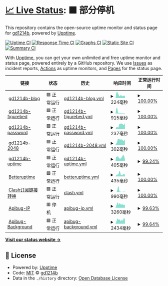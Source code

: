 # [📈 Live Status](https://status.gd1214b.tk): <!--live status--> **🟧 部分停机**

This repository contains the open-source uptime monitor and status page for [gd1214b](https://blog.gd1214b.icu/), powered by [Upptime](https://github.com/upptime/upptime).

[![Uptime CI](https://github.com/gd1214b/gd1214b-uptime/workflows/Uptime%20CI/badge.svg)](https://github.com/gd1214b/gd1214b-uptime/actions?query=workflow%3A%22Uptime+CI%22)
[![Response Time CI](https://github.com/gd1214b/gd1214b-uptime/workflows/Response%20Time%20CI/badge.svg)](https://github.com/gd1214b/gd1214b-uptime/actions?query=workflow%3A%22Response+Time+CI%22)
[![Graphs CI](https://github.com/gd1214b/gd1214b-uptime/workflows/Graphs%20CI/badge.svg)](https://github.com/gd1214b/gd1214b-uptime/actions?query=workflow%3A%22Graphs+CI%22)
[![Static Site CI](https://github.com/gd1214b/gd1214b-uptime/workflows/Static%20Site%20CI/badge.svg)](https://github.com/gd1214b/gd1214b-uptime/actions?query=workflow%3A%22Static+Site+CI%22)
[![Summary CI](https://github.com/gd1214b/gd1214b-uptime/workflows/Summary%20CI/badge.svg)](https://github.com/gd1214b/gd1214b-uptime/actions?query=workflow%3A%22Summary+CI%22)

With [Upptime](https://upptime.js.org), you can get your own unlimited and free uptime monitor and status page, powered entirely by a GitHub repository. We use [Issues](https://github.com/gd1214b/gd1214b-uptime/issues) as incident reports, [Actions](https://github.com/gd1214b/gd1214b-uptime/actions) as uptime monitors, and [Pages](https://status.gd1214b.tk) for the status page.

<!--start: status pages-->
<!-- This summary is generated by Upptime (https://github.com/upptime/upptime) -->
<!-- Do not edit this manually, your changes will be overwritten -->
<!-- prettier-ignore -->
| 链接 | 状态 | 历史 | 响应时间 | 正常运行时间 |
| --- | ------ | ------- | ------------- | ------ |
| <img alt="" src="https://favicons.githubusercontent.com/blog.gd1214b.icu" height="13"> [gd1214b-blog](https://blog.gd1214b.icu) | 🟩 正常运行 | [gd1214b-blog.yml](https://github.com/gd1214b/uptime/commits/HEAD/history/gd1214b-blog.yml) | <details><summary><img alt="响应时间图像" src="./graphs/gd1214b-blog/response-time-week.png" height="20"> 224毫秒</summary><br><a href="https://status.gd1214b.tk/history/gd1214b-blog"><img alt="响应时间 226" src="https://img.shields.io/endpoint?url=https%3A%2F%2Fraw.githubusercontent.com%2Fgd1214b%2Fuptime%2FHEAD%2Fapi%2Fgd1214b-blog%2Fresponse-time.json"></a><br><a href="https://status.gd1214b.tk/history/gd1214b-blog"><img alt="24 小时响应时间 176" src="https://img.shields.io/endpoint?url=https%3A%2F%2Fraw.githubusercontent.com%2Fgd1214b%2Fuptime%2FHEAD%2Fapi%2Fgd1214b-blog%2Fresponse-time-day.json"></a><br><a href="https://status.gd1214b.tk/history/gd1214b-blog"><img alt="7 天正常运行时间 224" src="https://img.shields.io/endpoint?url=https%3A%2F%2Fraw.githubusercontent.com%2Fgd1214b%2Fuptime%2FHEAD%2Fapi%2Fgd1214b-blog%2Fresponse-time-week.json"></a><br><a href="https://status.gd1214b.tk/history/gd1214b-blog"><img alt="30天的正常运行时间 210" src="https://img.shields.io/endpoint?url=https%3A%2F%2Fraw.githubusercontent.com%2Fgd1214b%2Fuptime%2FHEAD%2Fapi%2Fgd1214b-blog%2Fresponse-time-month.json"></a><br><a href="https://status.gd1214b.tk/history/gd1214b-blog"><img alt="1年的正常运行时间 226" src="https://img.shields.io/endpoint?url=https%3A%2F%2Fraw.githubusercontent.com%2Fgd1214b%2Fuptime%2FHEAD%2Fapi%2Fgd1214b-blog%2Fresponse-time-year.json"></a></details> | <details><summary><a href="https://status.gd1214b.tk/history/gd1214b-blog">100.00%</a></summary><a href="https://status.gd1214b.tk/history/gd1214b-blog"><img alt="正常运行时间 99.96%" src="https://img.shields.io/endpoint?url=https%3A%2F%2Fraw.githubusercontent.com%2Fgd1214b%2Fuptime%2FHEAD%2Fapi%2Fgd1214b-blog%2Fuptime.json"></a><br><a href="https://status.gd1214b.tk/history/gd1214b-blog"><img alt="24 小时正常运行时间 100.00%" src="https://img.shields.io/endpoint?url=https%3A%2F%2Fraw.githubusercontent.com%2Fgd1214b%2Fuptime%2FHEAD%2Fapi%2Fgd1214b-blog%2Fuptime-day.json"></a><br><a href="https://status.gd1214b.tk/history/gd1214b-blog"><img alt="7 天正常运行时间 100.00%" src="https://img.shields.io/endpoint?url=https%3A%2F%2Fraw.githubusercontent.com%2Fgd1214b%2Fuptime%2FHEAD%2Fapi%2Fgd1214b-blog%2Fuptime-week.json"></a><br><a href="https://status.gd1214b.tk/history/gd1214b-blog"><img alt="30天的正常运行时间 99.92%" src="https://img.shields.io/endpoint?url=https%3A%2F%2Fraw.githubusercontent.com%2Fgd1214b%2Fuptime%2FHEAD%2Fapi%2Fgd1214b-blog%2Fuptime-month.json"></a><br><a href="https://status.gd1214b.tk/history/gd1214b-blog"><img alt="1年的正常运行时间 99.96%" src="https://img.shields.io/endpoint?url=https%3A%2F%2Fraw.githubusercontent.com%2Fgd1214b%2Fuptime%2FHEAD%2Fapi%2Fgd1214b-blog%2Fuptime-year.json"></a></details>
| <img alt="" src="https://favicons.githubusercontent.com/figurebed.gd1214b.tk" height="13"> [gd1214b-figurebed](https://figurebed.gd1214b.tk) | 🟩 正常运行 | [gd1214b-figurebed.yml](https://github.com/gd1214b/uptime/commits/HEAD/history/gd1214b-figurebed.yml) | <details><summary><img alt="响应时间图像" src="./graphs/gd1214b-figurebed/response-time-week.png" height="20"> 915毫秒</summary><br><a href="https://status.gd1214b.tk/history/gd1214b-figurebed"><img alt="响应时间 554" src="https://img.shields.io/endpoint?url=https%3A%2F%2Fraw.githubusercontent.com%2Fgd1214b%2Fuptime%2FHEAD%2Fapi%2Fgd1214b-figurebed%2Fresponse-time.json"></a><br><a href="https://status.gd1214b.tk/history/gd1214b-figurebed"><img alt="24 小时响应时间 315" src="https://img.shields.io/endpoint?url=https%3A%2F%2Fraw.githubusercontent.com%2Fgd1214b%2Fuptime%2FHEAD%2Fapi%2Fgd1214b-figurebed%2Fresponse-time-day.json"></a><br><a href="https://status.gd1214b.tk/history/gd1214b-figurebed"><img alt="7 天正常运行时间 915" src="https://img.shields.io/endpoint?url=https%3A%2F%2Fraw.githubusercontent.com%2Fgd1214b%2Fuptime%2FHEAD%2Fapi%2Fgd1214b-figurebed%2Fresponse-time-week.json"></a><br><a href="https://status.gd1214b.tk/history/gd1214b-figurebed"><img alt="30天的正常运行时间 467" src="https://img.shields.io/endpoint?url=https%3A%2F%2Fraw.githubusercontent.com%2Fgd1214b%2Fuptime%2FHEAD%2Fapi%2Fgd1214b-figurebed%2Fresponse-time-month.json"></a><br><a href="https://status.gd1214b.tk/history/gd1214b-figurebed"><img alt="1年的正常运行时间 554" src="https://img.shields.io/endpoint?url=https%3A%2F%2Fraw.githubusercontent.com%2Fgd1214b%2Fuptime%2FHEAD%2Fapi%2Fgd1214b-figurebed%2Fresponse-time-year.json"></a></details> | <details><summary><a href="https://status.gd1214b.tk/history/gd1214b-figurebed">100.00%</a></summary><a href="https://status.gd1214b.tk/history/gd1214b-figurebed"><img alt="正常运行时间 100.00%" src="https://img.shields.io/endpoint?url=https%3A%2F%2Fraw.githubusercontent.com%2Fgd1214b%2Fuptime%2FHEAD%2Fapi%2Fgd1214b-figurebed%2Fuptime.json"></a><br><a href="https://status.gd1214b.tk/history/gd1214b-figurebed"><img alt="24 小时正常运行时间 100.00%" src="https://img.shields.io/endpoint?url=https%3A%2F%2Fraw.githubusercontent.com%2Fgd1214b%2Fuptime%2FHEAD%2Fapi%2Fgd1214b-figurebed%2Fuptime-day.json"></a><br><a href="https://status.gd1214b.tk/history/gd1214b-figurebed"><img alt="7 天正常运行时间 100.00%" src="https://img.shields.io/endpoint?url=https%3A%2F%2Fraw.githubusercontent.com%2Fgd1214b%2Fuptime%2FHEAD%2Fapi%2Fgd1214b-figurebed%2Fuptime-week.json"></a><br><a href="https://status.gd1214b.tk/history/gd1214b-figurebed"><img alt="30天的正常运行时间 100.00%" src="https://img.shields.io/endpoint?url=https%3A%2F%2Fraw.githubusercontent.com%2Fgd1214b%2Fuptime%2FHEAD%2Fapi%2Fgd1214b-figurebed%2Fuptime-month.json"></a><br><a href="https://status.gd1214b.tk/history/gd1214b-figurebed"><img alt="1年的正常运行时间 100.00%" src="https://img.shields.io/endpoint?url=https%3A%2F%2Fraw.githubusercontent.com%2Fgd1214b%2Fuptime%2FHEAD%2Fapi%2Fgd1214b-figurebed%2Fuptime-year.json"></a></details>
| <img alt="" src="https://favicons.githubusercontent.com/password.gd1214b.tk" height="13"> [gd1214b-password](https://password.gd1214b.tk) | 🟩 正常运行 | [gd1214b-password.yml](https://github.com/gd1214b/uptime/commits/HEAD/history/gd1214b-password.yml) | <details><summary><img alt="响应时间图像" src="./graphs/gd1214b-password/response-time-week.png" height="20"> 237毫秒</summary><br><a href="https://status.gd1214b.tk/history/gd1214b-password"><img alt="响应时间 373" src="https://img.shields.io/endpoint?url=https%3A%2F%2Fraw.githubusercontent.com%2Fgd1214b%2Fuptime%2FHEAD%2Fapi%2Fgd1214b-password%2Fresponse-time.json"></a><br><a href="https://status.gd1214b.tk/history/gd1214b-password"><img alt="24 小时响应时间 332" src="https://img.shields.io/endpoint?url=https%3A%2F%2Fraw.githubusercontent.com%2Fgd1214b%2Fuptime%2FHEAD%2Fapi%2Fgd1214b-password%2Fresponse-time-day.json"></a><br><a href="https://status.gd1214b.tk/history/gd1214b-password"><img alt="7 天正常运行时间 237" src="https://img.shields.io/endpoint?url=https%3A%2F%2Fraw.githubusercontent.com%2Fgd1214b%2Fuptime%2FHEAD%2Fapi%2Fgd1214b-password%2Fresponse-time-week.json"></a><br><a href="https://status.gd1214b.tk/history/gd1214b-password"><img alt="30天的正常运行时间 253" src="https://img.shields.io/endpoint?url=https%3A%2F%2Fraw.githubusercontent.com%2Fgd1214b%2Fuptime%2FHEAD%2Fapi%2Fgd1214b-password%2Fresponse-time-month.json"></a><br><a href="https://status.gd1214b.tk/history/gd1214b-password"><img alt="1年的正常运行时间 373" src="https://img.shields.io/endpoint?url=https%3A%2F%2Fraw.githubusercontent.com%2Fgd1214b%2Fuptime%2FHEAD%2Fapi%2Fgd1214b-password%2Fresponse-time-year.json"></a></details> | <details><summary><a href="https://status.gd1214b.tk/history/gd1214b-password">100.00%</a></summary><a href="https://status.gd1214b.tk/history/gd1214b-password"><img alt="正常运行时间 100.00%" src="https://img.shields.io/endpoint?url=https%3A%2F%2Fraw.githubusercontent.com%2Fgd1214b%2Fuptime%2FHEAD%2Fapi%2Fgd1214b-password%2Fuptime.json"></a><br><a href="https://status.gd1214b.tk/history/gd1214b-password"><img alt="24 小时正常运行时间 100.00%" src="https://img.shields.io/endpoint?url=https%3A%2F%2Fraw.githubusercontent.com%2Fgd1214b%2Fuptime%2FHEAD%2Fapi%2Fgd1214b-password%2Fuptime-day.json"></a><br><a href="https://status.gd1214b.tk/history/gd1214b-password"><img alt="7 天正常运行时间 100.00%" src="https://img.shields.io/endpoint?url=https%3A%2F%2Fraw.githubusercontent.com%2Fgd1214b%2Fuptime%2FHEAD%2Fapi%2Fgd1214b-password%2Fuptime-week.json"></a><br><a href="https://status.gd1214b.tk/history/gd1214b-password"><img alt="30天的正常运行时间 100.00%" src="https://img.shields.io/endpoint?url=https%3A%2F%2Fraw.githubusercontent.com%2Fgd1214b%2Fuptime%2FHEAD%2Fapi%2Fgd1214b-password%2Fuptime-month.json"></a><br><a href="https://status.gd1214b.tk/history/gd1214b-password"><img alt="1年的正常运行时间 100.00%" src="https://img.shields.io/endpoint?url=https%3A%2F%2Fraw.githubusercontent.com%2Fgd1214b%2Fuptime%2FHEAD%2Fapi%2Fgd1214b-password%2Fuptime-year.json"></a></details>
| <img alt="" src="https://favicons.githubusercontent.com/2048.gd1214b.tk" height="13"> [gd1214b-2048](http://2048.gd1214b.tk) | 🟩 正常运行 | [gd1214b-2048.yml](https://github.com/gd1214b/uptime/commits/HEAD/history/gd1214b-2048.yml) | <details><summary><img alt="响应时间图像" src="./graphs/gd1214b-2048/response-time-week.png" height="20"> 302毫秒</summary><br><a href="https://status.gd1214b.tk/history/gd1214b-2048"><img alt="响应时间 334" src="https://img.shields.io/endpoint?url=https%3A%2F%2Fraw.githubusercontent.com%2Fgd1214b%2Fuptime%2FHEAD%2Fapi%2Fgd1214b-2048%2Fresponse-time.json"></a><br><a href="https://status.gd1214b.tk/history/gd1214b-2048"><img alt="24 小时响应时间 334" src="https://img.shields.io/endpoint?url=https%3A%2F%2Fraw.githubusercontent.com%2Fgd1214b%2Fuptime%2FHEAD%2Fapi%2Fgd1214b-2048%2Fresponse-time-day.json"></a><br><a href="https://status.gd1214b.tk/history/gd1214b-2048"><img alt="7 天正常运行时间 302" src="https://img.shields.io/endpoint?url=https%3A%2F%2Fraw.githubusercontent.com%2Fgd1214b%2Fuptime%2FHEAD%2Fapi%2Fgd1214b-2048%2Fresponse-time-week.json"></a><br><a href="https://status.gd1214b.tk/history/gd1214b-2048"><img alt="30天的正常运行时间 373" src="https://img.shields.io/endpoint?url=https%3A%2F%2Fraw.githubusercontent.com%2Fgd1214b%2Fuptime%2FHEAD%2Fapi%2Fgd1214b-2048%2Fresponse-time-month.json"></a><br><a href="https://status.gd1214b.tk/history/gd1214b-2048"><img alt="1年的正常运行时间 334" src="https://img.shields.io/endpoint?url=https%3A%2F%2Fraw.githubusercontent.com%2Fgd1214b%2Fuptime%2FHEAD%2Fapi%2Fgd1214b-2048%2Fresponse-time-year.json"></a></details> | <details><summary><a href="https://status.gd1214b.tk/history/gd1214b-2048">100.00%</a></summary><a href="https://status.gd1214b.tk/history/gd1214b-2048"><img alt="正常运行时间 99.99%" src="https://img.shields.io/endpoint?url=https%3A%2F%2Fraw.githubusercontent.com%2Fgd1214b%2Fuptime%2FHEAD%2Fapi%2Fgd1214b-2048%2Fuptime.json"></a><br><a href="https://status.gd1214b.tk/history/gd1214b-2048"><img alt="24 小时正常运行时间 100.00%" src="https://img.shields.io/endpoint?url=https%3A%2F%2Fraw.githubusercontent.com%2Fgd1214b%2Fuptime%2FHEAD%2Fapi%2Fgd1214b-2048%2Fuptime-day.json"></a><br><a href="https://status.gd1214b.tk/history/gd1214b-2048"><img alt="7 天正常运行时间 100.00%" src="https://img.shields.io/endpoint?url=https%3A%2F%2Fraw.githubusercontent.com%2Fgd1214b%2Fuptime%2FHEAD%2Fapi%2Fgd1214b-2048%2Fuptime-week.json"></a><br><a href="https://status.gd1214b.tk/history/gd1214b-2048"><img alt="30天的正常运行时间 100.00%" src="https://img.shields.io/endpoint?url=https%3A%2F%2Fraw.githubusercontent.com%2Fgd1214b%2Fuptime%2FHEAD%2Fapi%2Fgd1214b-2048%2Fuptime-month.json"></a><br><a href="https://status.gd1214b.tk/history/gd1214b-2048"><img alt="1年的正常运行时间 99.99%" src="https://img.shields.io/endpoint?url=https%3A%2F%2Fraw.githubusercontent.com%2Fgd1214b%2Fuptime%2FHEAD%2Fapi%2Fgd1214b-2048%2Fuptime-year.json"></a></details>
| <img alt="" src="https://favicons.githubusercontent.com/status.gd1214b.tk" height="13"> [gd1214b-uptime](https://status.gd1214b.tk) | 🟩 正常运行 | [gd1214b-uptime.yml](https://github.com/gd1214b/uptime/commits/HEAD/history/gd1214b-uptime.yml) | <details><summary><img alt="响应时间图像" src="./graphs/gd1214b-uptime/response-time-week.png" height="20"> 405毫秒</summary><br><a href="https://status.gd1214b.tk/history/gd1214b-uptime"><img alt="响应时间 356" src="https://img.shields.io/endpoint?url=https%3A%2F%2Fraw.githubusercontent.com%2Fgd1214b%2Fuptime%2FHEAD%2Fapi%2Fgd1214b-uptime%2Fresponse-time.json"></a><br><a href="https://status.gd1214b.tk/history/gd1214b-uptime"><img alt="24 小时响应时间 571" src="https://img.shields.io/endpoint?url=https%3A%2F%2Fraw.githubusercontent.com%2Fgd1214b%2Fuptime%2FHEAD%2Fapi%2Fgd1214b-uptime%2Fresponse-time-day.json"></a><br><a href="https://status.gd1214b.tk/history/gd1214b-uptime"><img alt="7 天正常运行时间 405" src="https://img.shields.io/endpoint?url=https%3A%2F%2Fraw.githubusercontent.com%2Fgd1214b%2Fuptime%2FHEAD%2Fapi%2Fgd1214b-uptime%2Fresponse-time-week.json"></a><br><a href="https://status.gd1214b.tk/history/gd1214b-uptime"><img alt="30天的正常运行时间 414" src="https://img.shields.io/endpoint?url=https%3A%2F%2Fraw.githubusercontent.com%2Fgd1214b%2Fuptime%2FHEAD%2Fapi%2Fgd1214b-uptime%2Fresponse-time-month.json"></a><br><a href="https://status.gd1214b.tk/history/gd1214b-uptime"><img alt="1年的正常运行时间 356" src="https://img.shields.io/endpoint?url=https%3A%2F%2Fraw.githubusercontent.com%2Fgd1214b%2Fuptime%2FHEAD%2Fapi%2Fgd1214b-uptime%2Fresponse-time-year.json"></a></details> | <details><summary><a href="https://status.gd1214b.tk/history/gd1214b-uptime">99.24%</a></summary><a href="https://status.gd1214b.tk/history/gd1214b-uptime"><img alt="正常运行时间 99.93%" src="https://img.shields.io/endpoint?url=https%3A%2F%2Fraw.githubusercontent.com%2Fgd1214b%2Fuptime%2FHEAD%2Fapi%2Fgd1214b-uptime%2Fuptime.json"></a><br><a href="https://status.gd1214b.tk/history/gd1214b-uptime"><img alt="24 小时正常运行时间 100.00%" src="https://img.shields.io/endpoint?url=https%3A%2F%2Fraw.githubusercontent.com%2Fgd1214b%2Fuptime%2FHEAD%2Fapi%2Fgd1214b-uptime%2Fuptime-day.json"></a><br><a href="https://status.gd1214b.tk/history/gd1214b-uptime"><img alt="7 天正常运行时间 99.24%" src="https://img.shields.io/endpoint?url=https%3A%2F%2Fraw.githubusercontent.com%2Fgd1214b%2Fuptime%2FHEAD%2Fapi%2Fgd1214b-uptime%2Fuptime-week.json"></a><br><a href="https://status.gd1214b.tk/history/gd1214b-uptime"><img alt="30天的正常运行时间 99.83%" src="https://img.shields.io/endpoint?url=https%3A%2F%2Fraw.githubusercontent.com%2Fgd1214b%2Fuptime%2FHEAD%2Fapi%2Fgd1214b-uptime%2Fuptime-month.json"></a><br><a href="https://status.gd1214b.tk/history/gd1214b-uptime"><img alt="1年的正常运行时间 99.93%" src="https://img.shields.io/endpoint?url=https%3A%2F%2Fraw.githubusercontent.com%2Fgd1214b%2Fuptime%2FHEAD%2Fapi%2Fgd1214b-uptime%2Fuptime-year.json"></a></details>
| <img alt="" src="https://favicons.githubusercontent.com/betteruptime.com" height="13"> [Betteruptime](https://betteruptime.com/api/v1/heartbeat/eMQG26cDhNk4YdJN6tQDXiBx) | 🟩 正常运行 | [betteruptime.yml](https://github.com/gd1214b/uptime/commits/HEAD/history/betteruptime.yml) | <details><summary><img alt="响应时间图像" src="./graphs/betteruptime/response-time-week.png" height="20"> 435毫秒</summary><br><a href="https://status.gd1214b.tk/history/betteruptime"><img alt="响应时间 465" src="https://img.shields.io/endpoint?url=https%3A%2F%2Fraw.githubusercontent.com%2Fgd1214b%2Fuptime%2FHEAD%2Fapi%2Fbetteruptime%2Fresponse-time.json"></a><br><a href="https://status.gd1214b.tk/history/betteruptime"><img alt="24 小时响应时间 335" src="https://img.shields.io/endpoint?url=https%3A%2F%2Fraw.githubusercontent.com%2Fgd1214b%2Fuptime%2FHEAD%2Fapi%2Fbetteruptime%2Fresponse-time-day.json"></a><br><a href="https://status.gd1214b.tk/history/betteruptime"><img alt="7 天正常运行时间 435" src="https://img.shields.io/endpoint?url=https%3A%2F%2Fraw.githubusercontent.com%2Fgd1214b%2Fuptime%2FHEAD%2Fapi%2Fbetteruptime%2Fresponse-time-week.json"></a><br><a href="https://status.gd1214b.tk/history/betteruptime"><img alt="30天的正常运行时间 429" src="https://img.shields.io/endpoint?url=https%3A%2F%2Fraw.githubusercontent.com%2Fgd1214b%2Fuptime%2FHEAD%2Fapi%2Fbetteruptime%2Fresponse-time-month.json"></a><br><a href="https://status.gd1214b.tk/history/betteruptime"><img alt="1年的正常运行时间 465" src="https://img.shields.io/endpoint?url=https%3A%2F%2Fraw.githubusercontent.com%2Fgd1214b%2Fuptime%2FHEAD%2Fapi%2Fbetteruptime%2Fresponse-time-year.json"></a></details> | <details><summary><a href="https://status.gd1214b.tk/history/betteruptime">100.00%</a></summary><a href="https://status.gd1214b.tk/history/betteruptime"><img alt="正常运行时间 99.93%" src="https://img.shields.io/endpoint?url=https%3A%2F%2Fraw.githubusercontent.com%2Fgd1214b%2Fuptime%2FHEAD%2Fapi%2Fbetteruptime%2Fuptime.json"></a><br><a href="https://status.gd1214b.tk/history/betteruptime"><img alt="24 小时正常运行时间 100.00%" src="https://img.shields.io/endpoint?url=https%3A%2F%2Fraw.githubusercontent.com%2Fgd1214b%2Fuptime%2FHEAD%2Fapi%2Fbetteruptime%2Fuptime-day.json"></a><br><a href="https://status.gd1214b.tk/history/betteruptime"><img alt="7 天正常运行时间 100.00%" src="https://img.shields.io/endpoint?url=https%3A%2F%2Fraw.githubusercontent.com%2Fgd1214b%2Fuptime%2FHEAD%2Fapi%2Fbetteruptime%2Fuptime-week.json"></a><br><a href="https://status.gd1214b.tk/history/betteruptime"><img alt="30天的正常运行时间 100.00%" src="https://img.shields.io/endpoint?url=https%3A%2F%2Fraw.githubusercontent.com%2Fgd1214b%2Fuptime%2FHEAD%2Fapi%2Fbetteruptime%2Fuptime-month.json"></a><br><a href="https://status.gd1214b.tk/history/betteruptime"><img alt="1年的正常运行时间 99.93%" src="https://img.shields.io/endpoint?url=https%3A%2F%2Fraw.githubusercontent.com%2Fgd1214b%2Fuptime%2FHEAD%2Fapi%2Fbetteruptime%2Fuptime-year.json"></a></details>
| <img alt="" src="https://favicons.githubusercontent.com/subweb.gd1214b.tk" height="13"> [Clash订阅链接转换](https://subweb.gd1214b.tk/) | 🟩 正常运行 | [clash.yml](https://github.com/gd1214b/uptime/commits/HEAD/history/clash.yml) | <details><summary><img alt="响应时间图像" src="./graphs/clash/response-time-week.png" height="20"> 990毫秒</summary><br><a href="https://status.gd1214b.tk/history/clash"><img alt="响应时间 258" src="https://img.shields.io/endpoint?url=https%3A%2F%2Fraw.githubusercontent.com%2Fgd1214b%2Fuptime%2FHEAD%2Fapi%2Fclash%2Fresponse-time.json"></a><br><a href="https://status.gd1214b.tk/history/clash"><img alt="24 小时响应时间 409" src="https://img.shields.io/endpoint?url=https%3A%2F%2Fraw.githubusercontent.com%2Fgd1214b%2Fuptime%2FHEAD%2Fapi%2Fclash%2Fresponse-time-day.json"></a><br><a href="https://status.gd1214b.tk/history/clash"><img alt="7 天正常运行时间 990" src="https://img.shields.io/endpoint?url=https%3A%2F%2Fraw.githubusercontent.com%2Fgd1214b%2Fuptime%2FHEAD%2Fapi%2Fclash%2Fresponse-time-week.json"></a><br><a href="https://status.gd1214b.tk/history/clash"><img alt="30天的正常运行时间 368" src="https://img.shields.io/endpoint?url=https%3A%2F%2Fraw.githubusercontent.com%2Fgd1214b%2Fuptime%2FHEAD%2Fapi%2Fclash%2Fresponse-time-month.json"></a><br><a href="https://status.gd1214b.tk/history/clash"><img alt="1年的正常运行时间 258" src="https://img.shields.io/endpoint?url=https%3A%2F%2Fraw.githubusercontent.com%2Fgd1214b%2Fuptime%2FHEAD%2Fapi%2Fclash%2Fresponse-time-year.json"></a></details> | <details><summary><a href="https://status.gd1214b.tk/history/clash">100.00%</a></summary><a href="https://status.gd1214b.tk/history/clash"><img alt="正常运行时间 100.00%" src="https://img.shields.io/endpoint?url=https%3A%2F%2Fraw.githubusercontent.com%2Fgd1214b%2Fuptime%2FHEAD%2Fapi%2Fclash%2Fuptime.json"></a><br><a href="https://status.gd1214b.tk/history/clash"><img alt="24 小时正常运行时间 100.00%" src="https://img.shields.io/endpoint?url=https%3A%2F%2Fraw.githubusercontent.com%2Fgd1214b%2Fuptime%2FHEAD%2Fapi%2Fclash%2Fuptime-day.json"></a><br><a href="https://status.gd1214b.tk/history/clash"><img alt="7 天正常运行时间 100.00%" src="https://img.shields.io/endpoint?url=https%3A%2F%2Fraw.githubusercontent.com%2Fgd1214b%2Fuptime%2FHEAD%2Fapi%2Fclash%2Fuptime-week.json"></a><br><a href="https://status.gd1214b.tk/history/clash"><img alt="30天的正常运行时间 100.00%" src="https://img.shields.io/endpoint?url=https%3A%2F%2Fraw.githubusercontent.com%2Fgd1214b%2Fuptime%2FHEAD%2Fapi%2Fclash%2Fuptime-month.json"></a><br><a href="https://status.gd1214b.tk/history/clash"><img alt="1年的正常运行时间 100.00%" src="https://img.shields.io/endpoint?url=https%3A%2F%2Fraw.githubusercontent.com%2Fgd1214b%2Fuptime%2FHEAD%2Fapi%2Fclash%2Fuptime-year.json"></a></details>
| <img alt="" src="https://favicons.githubusercontent.com/apibug.cn" height="13"> [Apibug-IP](https://apibug.cn/api/ipqm/&apiKey=60829979f01d212c351a634101d764d8) | 🟥 停机 | [apibug-ip.yml](https://github.com/gd1214b/uptime/commits/HEAD/history/apibug-ip.yml) | <details><summary><img alt="响应时间图像" src="./graphs/apibug-ip/response-time-week.png" height="20"> 3260毫秒</summary><br><a href="https://status.gd1214b.tk/history/apibug-ip"><img alt="响应时间 2869" src="https://img.shields.io/endpoint?url=https%3A%2F%2Fraw.githubusercontent.com%2Fgd1214b%2Fuptime%2FHEAD%2Fapi%2Fapibug-ip%2Fresponse-time.json"></a><br><a href="https://status.gd1214b.tk/history/apibug-ip"><img alt="24 小时响应时间 2958" src="https://img.shields.io/endpoint?url=https%3A%2F%2Fraw.githubusercontent.com%2Fgd1214b%2Fuptime%2FHEAD%2Fapi%2Fapibug-ip%2Fresponse-time-day.json"></a><br><a href="https://status.gd1214b.tk/history/apibug-ip"><img alt="7 天正常运行时间 3260" src="https://img.shields.io/endpoint?url=https%3A%2F%2Fraw.githubusercontent.com%2Fgd1214b%2Fuptime%2FHEAD%2Fapi%2Fapibug-ip%2Fresponse-time-week.json"></a><br><a href="https://status.gd1214b.tk/history/apibug-ip"><img alt="30天的正常运行时间 3105" src="https://img.shields.io/endpoint?url=https%3A%2F%2Fraw.githubusercontent.com%2Fgd1214b%2Fuptime%2FHEAD%2Fapi%2Fapibug-ip%2Fresponse-time-month.json"></a><br><a href="https://status.gd1214b.tk/history/apibug-ip"><img alt="1年的正常运行时间 2869" src="https://img.shields.io/endpoint?url=https%3A%2F%2Fraw.githubusercontent.com%2Fgd1214b%2Fuptime%2FHEAD%2Fapi%2Fapibug-ip%2Fresponse-time-year.json"></a></details> | <details><summary><a href="https://status.gd1214b.tk/history/apibug-ip">99.63%</a></summary><a href="https://status.gd1214b.tk/history/apibug-ip"><img alt="正常运行时间 98.15%" src="https://img.shields.io/endpoint?url=https%3A%2F%2Fraw.githubusercontent.com%2Fgd1214b%2Fuptime%2FHEAD%2Fapi%2Fapibug-ip%2Fuptime.json"></a><br><a href="https://status.gd1214b.tk/history/apibug-ip"><img alt="24 小时正常运行时间 99.98%" src="https://img.shields.io/endpoint?url=https%3A%2F%2Fraw.githubusercontent.com%2Fgd1214b%2Fuptime%2FHEAD%2Fapi%2Fapibug-ip%2Fuptime-day.json"></a><br><a href="https://status.gd1214b.tk/history/apibug-ip"><img alt="7 天正常运行时间 99.63%" src="https://img.shields.io/endpoint?url=https%3A%2F%2Fraw.githubusercontent.com%2Fgd1214b%2Fuptime%2FHEAD%2Fapi%2Fapibug-ip%2Fuptime-week.json"></a><br><a href="https://status.gd1214b.tk/history/apibug-ip"><img alt="30天的正常运行时间 99.53%" src="https://img.shields.io/endpoint?url=https%3A%2F%2Fraw.githubusercontent.com%2Fgd1214b%2Fuptime%2FHEAD%2Fapi%2Fapibug-ip%2Fuptime-month.json"></a><br><a href="https://status.gd1214b.tk/history/apibug-ip"><img alt="1年的正常运行时间 98.15%" src="https://img.shields.io/endpoint?url=https%3A%2F%2Fraw.githubusercontent.com%2Fgd1214b%2Fuptime%2FHEAD%2Fapi%2Fapibug-ip%2Fuptime-year.json"></a></details>
| <img alt="" src="https://favicons.githubusercontent.com/apibug.cn" height="13"> [Apibug-Background](https://apibug.cn/api/ecy/&apiKey=72c1f1258741e617b805dd938a387639) | 🟩 正常运行 | [apibug-background.yml](https://github.com/gd1214b/uptime/commits/HEAD/history/apibug-background.yml) | <details><summary><img alt="响应时间图像" src="./graphs/apibug-background/response-time-week.png" height="20"> 2434毫秒</summary><br><a href="https://status.gd1214b.tk/history/apibug-background"><img alt="响应时间 2503" src="https://img.shields.io/endpoint?url=https%3A%2F%2Fraw.githubusercontent.com%2Fgd1214b%2Fuptime%2FHEAD%2Fapi%2Fapibug-background%2Fresponse-time.json"></a><br><a href="https://status.gd1214b.tk/history/apibug-background"><img alt="24 小时响应时间 2644" src="https://img.shields.io/endpoint?url=https%3A%2F%2Fraw.githubusercontent.com%2Fgd1214b%2Fuptime%2FHEAD%2Fapi%2Fapibug-background%2Fresponse-time-day.json"></a><br><a href="https://status.gd1214b.tk/history/apibug-background"><img alt="7 天正常运行时间 2434" src="https://img.shields.io/endpoint?url=https%3A%2F%2Fraw.githubusercontent.com%2Fgd1214b%2Fuptime%2FHEAD%2Fapi%2Fapibug-background%2Fresponse-time-week.json"></a><br><a href="https://status.gd1214b.tk/history/apibug-background"><img alt="30天的正常运行时间 2078" src="https://img.shields.io/endpoint?url=https%3A%2F%2Fraw.githubusercontent.com%2Fgd1214b%2Fuptime%2FHEAD%2Fapi%2Fapibug-background%2Fresponse-time-month.json"></a><br><a href="https://status.gd1214b.tk/history/apibug-background"><img alt="1年的正常运行时间 2503" src="https://img.shields.io/endpoint?url=https%3A%2F%2Fraw.githubusercontent.com%2Fgd1214b%2Fuptime%2FHEAD%2Fapi%2Fapibug-background%2Fresponse-time-year.json"></a></details> | <details><summary><a href="https://status.gd1214b.tk/history/apibug-background">99.64%</a></summary><a href="https://status.gd1214b.tk/history/apibug-background"><img alt="正常运行时间 89.19%" src="https://img.shields.io/endpoint?url=https%3A%2F%2Fraw.githubusercontent.com%2Fgd1214b%2Fuptime%2FHEAD%2Fapi%2Fapibug-background%2Fuptime.json"></a><br><a href="https://status.gd1214b.tk/history/apibug-background"><img alt="24 小时正常运行时间 100.00%" src="https://img.shields.io/endpoint?url=https%3A%2F%2Fraw.githubusercontent.com%2Fgd1214b%2Fuptime%2FHEAD%2Fapi%2Fapibug-background%2Fuptime-day.json"></a><br><a href="https://status.gd1214b.tk/history/apibug-background"><img alt="7 天正常运行时间 99.64%" src="https://img.shields.io/endpoint?url=https%3A%2F%2Fraw.githubusercontent.com%2Fgd1214b%2Fuptime%2FHEAD%2Fapi%2Fapibug-background%2Fuptime-week.json"></a><br><a href="https://status.gd1214b.tk/history/apibug-background"><img alt="30天的正常运行时间 99.74%" src="https://img.shields.io/endpoint?url=https%3A%2F%2Fraw.githubusercontent.com%2Fgd1214b%2Fuptime%2FHEAD%2Fapi%2Fapibug-background%2Fuptime-month.json"></a><br><a href="https://status.gd1214b.tk/history/apibug-background"><img alt="1年的正常运行时间 89.19%" src="https://img.shields.io/endpoint?url=https%3A%2F%2Fraw.githubusercontent.com%2Fgd1214b%2Fuptime%2FHEAD%2Fapi%2Fapibug-background%2Fuptime-year.json"></a></details>

<!--end: status pages-->

[**Visit our status website →**](https://status.gd1214b.tk)

## 📄 License

- Powered by: [Upptime](https://github.com/upptime/upptime)
- Code: [MIT](./LICENSE) © [gd1214b](https://blog.gd1214b.icu/)
- Data in the `./history` directory: [Open Database License](https://opendatacommons.org/licenses/odbl/1-0/)

